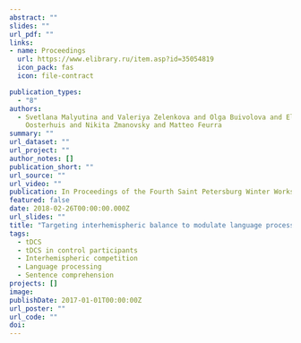 ```yaml
---
abstract: ""
slides: ""
url_pdf: ""
links:
- name: Proceedings
  url: https://www.elibrary.ru/item.asp?id=35054819
  icon_pack: fas
  icon: file-contract

publication_types:
  - "8"
authors: 
  - Svetlana Malyutina and Valeriya Zelenkova and Olga Buivolova and Elise J.
    Oosterhuis and Nikita Zmanovsky and Matteo Feurra
summary: ""
url_dataset: ""
url_project: ""
author_notes: []
publication_short: ""
url_source: ""
url_video: ""
publication: In Proceedings of the Fourth Saint Petersburg Winter Workshop on Experimental Studies of Speech and Language
featured: false
date: 2018-02-26T00:00:00.000Z
url_slides: ""
title: "Targeting interhemispheric balance to modulate language processing: a tDCS study in healthy volunteers"
tags:
  - tDCS
  - tDCS in control participants
  - Interhemispheric competition
  - Language processing
  - Sentence comprehension
projects: []
image:
publishDate: 2017-01-01T00:00:00Z
url_poster: ""
url_code: ""
doi: 
---
```

